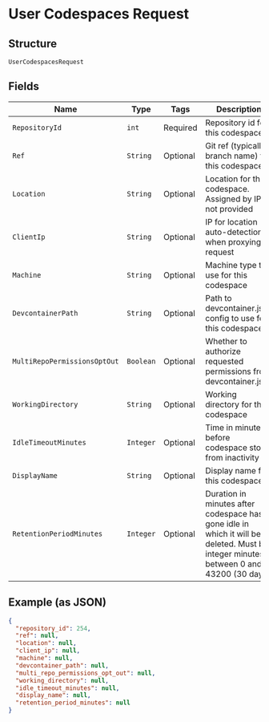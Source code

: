 
# User Codespaces Request

## Structure

`UserCodespacesRequest`

## Fields

| Name | Type | Tags | Description | Getter | Setter |
|  --- | --- | --- | --- | --- | --- |
| `RepositoryId` | `int` | Required | Repository id for this codespace | int getRepositoryId() | setRepositoryId(int repositoryId) |
| `Ref` | `String` | Optional | Git ref (typically a branch name) for this codespace | String getRef() | setRef(String ref) |
| `Location` | `String` | Optional | Location for this codespace. Assigned by IP if not provided | String getLocation() | setLocation(String location) |
| `ClientIp` | `String` | Optional | IP for location auto-detection when proxying a request | String getClientIp() | setClientIp(String clientIp) |
| `Machine` | `String` | Optional | Machine type to use for this codespace | String getMachine() | setMachine(String machine) |
| `DevcontainerPath` | `String` | Optional | Path to devcontainer.json config to use for this codespace | String getDevcontainerPath() | setDevcontainerPath(String devcontainerPath) |
| `MultiRepoPermissionsOptOut` | `Boolean` | Optional | Whether to authorize requested permissions from devcontainer.json | Boolean getMultiRepoPermissionsOptOut() | setMultiRepoPermissionsOptOut(Boolean multiRepoPermissionsOptOut) |
| `WorkingDirectory` | `String` | Optional | Working directory for this codespace | String getWorkingDirectory() | setWorkingDirectory(String workingDirectory) |
| `IdleTimeoutMinutes` | `Integer` | Optional | Time in minutes before codespace stops from inactivity | Integer getIdleTimeoutMinutes() | setIdleTimeoutMinutes(Integer idleTimeoutMinutes) |
| `DisplayName` | `String` | Optional | Display name for this codespace | String getDisplayName() | setDisplayName(String displayName) |
| `RetentionPeriodMinutes` | `Integer` | Optional | Duration in minutes after codespace has gone idle in which it will be deleted. Must be integer minutes between 0 and 43200 (30 days). | Integer getRetentionPeriodMinutes() | setRetentionPeriodMinutes(Integer retentionPeriodMinutes) |

## Example (as JSON)

```json
{
  "repository_id": 254,
  "ref": null,
  "location": null,
  "client_ip": null,
  "machine": null,
  "devcontainer_path": null,
  "multi_repo_permissions_opt_out": null,
  "working_directory": null,
  "idle_timeout_minutes": null,
  "display_name": null,
  "retention_period_minutes": null
}
```

